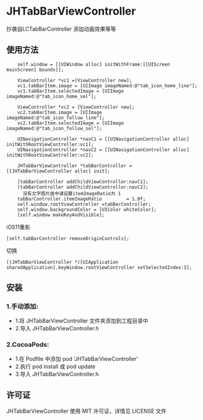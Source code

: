 # JHTabBarViewController
抄袭自LCTabBarController 添加动画效果等等


## 使用方法
 
```objc
    self.window = [[UIWindow alloc] initWithFrame:[[UIScreen mainScreen] bounds]];
    
    ViewController *vc1 =[ViewController new];
    vc1.tabBarItem.image = [UIImage imageNamed:@"tab_icon_home_line"];
    vc1.tabBarItem.selectedImage = [UIImage imageNamed:@"tab_icon_home_sel"];
    
    ViewController *vc2 = [ViewController new];
    vc2.tabBarItem.image = [UIImage imageNamed:@"tab_icon_follow_line"];
    vc2.tabBarItem.selectedImage = [UIImage imageNamed:@"tab_icon_follow_sel"];
    
    UINavigationController *navC1 = [[UINavigationController alloc] initWithRootViewController:vc1];
    UINavigationController *navC2 = [[UINavigationController alloc] initWithRootViewController:vc2];
    
    JHTabBarViewController *tabBarController = [[JHTabBarViewController alloc] init];
    
    [tabBarController addChildViewController:navC1];
    [tabBarController addChildViewController:navC2];
      没有文字图片居中请设置itemImageRatio为 1
    tabBarController.itemImageRatio         = 1.0f;
    self.window.rootViewController =tabBarController;
    self.window.backgroundColor = [UIColor whiteColor];
    [self.window makeKeyAndVisible];
```
iOS11重影
```
[self.tabBarController removeOriginControls];
``` 
切换
``` 
[(JHTabBarViewController *)[UIApplication sharedApplication].keyWindow.rootViewController setSelectedIndex:3]; 
``` 
##  安装
### 1.手动添加:<br>
*   1.将 JHTabBarViewController 文件夹添加到工程目录中<br>
*   2.导入 JHTabBarViewController.h

### 2.CocoaPods:<br>
*   1.在 Podfile 中添加 pod 'JHTabBarViewController'<br>
*   2.执行 pod install 或 pod update<br>
*   3.导入 JHTabBarViewController.h



##  许可证
JHTabBarViewController 使用 MIT 许可证，详情见 LICENSE 文件
